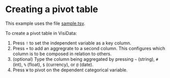 # Creating a pivot table

This example uses the file [sample.tsv](https://raw.githubusercontent.com/saulpw/visidata/stable/sample_data/sample.tsv).

<section id="hero">
    <asciinema-player id="player" poster="npt:0:10" rows=27 src="../casts/pivot.cast"></asciinema-player>
    <script type="text/javascript" src="/asciinema-player.js"></script>
</section>

To create a pivot table in VisiData:

1. Press `!` to set the independent variable as a key column.
2. Press `+` to add an aggregrate to a second column. This configures which column is to be composed in relation to others. 
3. (optional) Type the column being aggregated by pressing `~` (string), `#` (int), `%` (float), `$` (currency), or `@` (date).
4. Press `W` to pivot on the dependent categorical variable.
